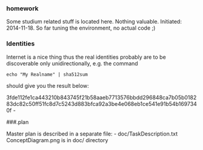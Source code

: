 ### homework


Some studium related stuff is located here. Nothing valuable.
Initiated: 2014-11-18. So far tuning the environment, no actual code ;)

### Identities


Internet is a nice thing thus the
real identities probably are to be discoverable only unidirectionally,
e.g. the command

    echo "My Realname" | sha512sum 

should give you the result below:

3fde112fe1ca443210b843745f21b58aaeb7713576bbdd296848ca7b05b018283dc82c50ff51fc8d7c5243d883bfca92a3be4e068eb1ce541e91b54b1697340f  -


###.plan


Master plan is described in a separate file:
	- doc/TaskDescription.txt
ConceptDiagram.png is in doc/ directory
